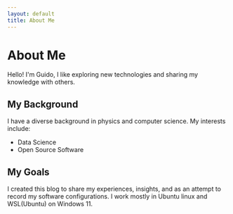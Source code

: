 ```yaml
---
layout: default
title: About Me
---
```


# About Me

Hello! I'm Guido, I like exploring new technologies and sharing my knowledge with others.

## My Background

I have a diverse background in physics and computer science. My interests include:

- Data Science
- Open Source Software

## My Goals

I created this blog to share my experiences, insights, and as an attempt to record my software configurations.
I work mostly in Ubuntu linux and WSL(Ubuntu) on Windows 11.
